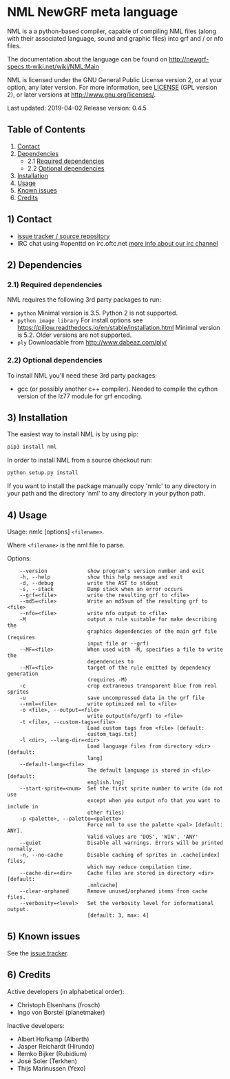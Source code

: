 # NML NewGRF meta language

NML is a a python-based compiler, capable of compiling NML files (along
with their associated language, sound and graphic files) into grf
and / or nfo files.

The documentation about the language can be found on
http://newgrf-specs.tt-wiki.net/wiki/NML:Main

NML is licensed under the GNU General Public License version 2, or at
your option, any later version. For more information, see [LICENSE](https://github.com/OpenTTD/nml/blob/master/LICENSE)
(GPL version 2), or later versions at http://www.gnu.org/licenses/.

Last updated:    2019-04-02
Release version: 0.4.5

## Table of Contents

1. [Contact](#1-contact)
2. [Dependencies](#2-dependencies)
    * 2.1 [Required dependencies](#21-required-dependencies)
    * 2.2 [Optional dependencies](#22-optional-dependencies)
3. [Installation](#3-installation)
4. [Usage](#4-usage)
5. [Known issues](#5-known-issues)
6. [Credits](#6-credits)

## 1) Contact

- [issue tracker / source repository](https://github.com/OpenTTD/nml)
- IRC chat using #openttd on irc.oftc.net [more info about our irc channel](https://wiki.openttd.org/Irc)

## 2) Dependencies

### 2.1) Required dependencies

NML requires the following 3rd party packages to run:

- `python`
  Minimal version is 3.5. Python 2 is not supported.
- `python image library`
  For install options see https://pillow.readthedocs.io/en/stable/installation.html
  Minimal version is 5.2. Older versions are not supported.
- `ply`
  Downloadable from http://www.dabeaz.com/ply/

### 2.2) Optional dependencies

To install NML you'll need these 3rd party packages:

- gcc (or possibly another c++ compiler).
  Needed to compile the cython version of the lz77 module for grf encoding.

## 3) Installation

The easiest way to install NML is by using pip:

```bash
pip3 install nml
```

In order to install NML from a source checkout run:

```bash
python setup.py install
```

If you want to install the package manually copy 'nmlc' to any directory
in your path and the directory 'nml' to any directory in your python path.

## 4) Usage

Usage: nmlc [options] `<filename>`.

Where `<filename>` is the nml file to parse.

Options:

```
    --version             show program's version number and exit
    -h, --help            show this help message and exit
    -d, --debug           write the AST to stdout
    -s, --stack           Dump stack when an error occurs
    --grf=<file>          write the resulting grf to <file>
    --md5=<file>          Write an md5sum of the resulting grf to <file>
    --nfo=<file>          write nfo output to <file>
    -M                    output a rule suitable for make describing the
                          graphics dependencies of the main grf file (requires
                          input file or --grf)
    --MF=<file>           When used with -M, specifies a file to write the
                          dependencies to
    --MT=<file>           target of the rule emitted by dependency generation
                          (requires -M)
    -c                    crop extraneous transparent blue from real sprites
    -u                    save uncompressed data in the grf file
    --nml=<file>          write optimized nml to <file>
    -o <file>, --output=<file>
                          write output(nfo/grf) to <file>
    -t <file>, --custom-tags=<file>
                          Load custom tags from <file> [default:
                          custom_tags.txt]
    -l <dir>, --lang-dir=<dir>
                          Load language files from directory <dir> [default:
                          lang]
    --default-lang=<file>
                          The default language is stored in <file> [default:
                          english.lng]
    --start-sprite=<num>  Set the first sprite number to write (do not use
                          except when you output nfo that you want to include in
                          other files)
    -p <palette>, --palette=<palette>
                          Force nml to use the palette <pal> [default: ANY].
                          Valid values are 'DOS', 'WIN', 'ANY'
    --quiet               Disable all warnings. Errors will be printed normally.
    -n, --no-cache        Disable caching of sprites in .cache[index] files,
                          which may reduce compilation time.
    --cache-dir=<dir>     Cache files are stored in directory <dir> [default:
                          .nmlcache]
    --clear-orphaned      Remove unused/orphaned items from cache files.
    --verbosity=<level>   Set the verbosity level for informational output.
                          [default: 3, max: 4]
```

## 5) Known issues

See the [issue tracker](https://dev.openttdcoop.org/projects/nml/issues).

## 6) Credits

Active developers (in alphabetical order):

- Christoph Elsenhans (frosch)
- Ingo von Borstel (planetmaker)

Inactive developers:

- Albert Hofkamp (Alberth)
- Jasper Reichardt (Hirundo)
- Remko Bijker (Rubidium)
- José Soler (Terkhen)
- Thijs Marinussen (Yexo)
